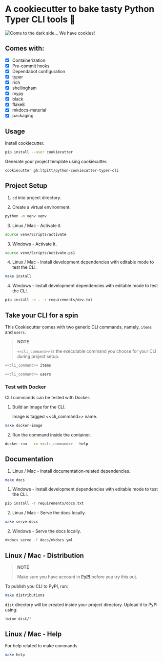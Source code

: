 # A cookiecutter to bake tasty Python Typer CLI tools :cookie:

![Come to the dark side... We have cookies!](https://raw.githubusercontent.com/ltpitt/python-cookiecutter-typer-cli/master/darth_vader_cookies.jpg)

## Comes with:

- [x] Containerization
- [x] Pre-commit hooks
- [x] Dependabot configuration
- [x] typer
- [x] rich
- [x] shellingham
- [x] mypy
- [x] black
- [x] flake8
- [x] mkdocs-material
- [x] packaging

## Usage

Install cookiecutter.

```bash
pip install --user cookiecutter
```

Generate your project template using cookiecutter.

```bash
cookiecutter gh:ltpitt/python-cookiecutter-typer-cli
```

## Project Setup

1. `cd` into project directory.

2. Create a virtual environment.

```bash
python -m venv venv
```

3. Linux / Mac - Activate it.

```bash
source venv/Scripts/activate
```

3. Windows - Activate it.

```bash
source venv/Scripts/Activate.ps1
```

4. Linux / Mac - Install development dependencies with editable mode to test the CLI.

```bash
make install
```

4. Windows - Install development dependencies with editable mode to test the CLI.

```bash
pip install -e . -r requirements/dev.txt
```

## Take your CLI for a spin

This Cookiecutter comes with two generic CLI commands, namely, `items` and `users`.

> **NOTE**
>
> `<<cli_command>>` is the executable command you choose for your CLI during project setup.

```bash
<<cli_command>> items
```

```bash
<<cli_command>> users
```

### Test with Docker

CLI commands can be tested with Docker.

1. Build an image for the CLI.

   Image is tagged <<cli_command>> name.

```bash
make docker-image
```

2. Run the command inside the container.

```bash
docker-run --rm <<cli_command>> --help
```

## Documentation

1. Linux / Mac - Install documentation-related dependencies.

```bash
make docs
```

1. Windows - Install development dependencies with editable mode to test the CLI.

```bash
pip install -r requirements/docs.txt
```

2. Linux / Mac - Serve the docs locally.

```bash
make serve-docs
```

2. Windows - Serve the docs locally.

```bash
mkdocs serve -f docs/mkdocs.yml
```

## Linux / Mac - Distribution

> **NOTE**
>
> Make sure you have account in [PyPI](https://pypi.org/account/register/) before you try this out.

To publish you CLI to PyPI, run:

```bash
make distributions
```

`dist` directory will be created inside your project directory. Upload it to PyPI using:

```bash
twine dist/*
```

## Linux / Mac - Help

For help related to make commands.

```bash
make help
```
